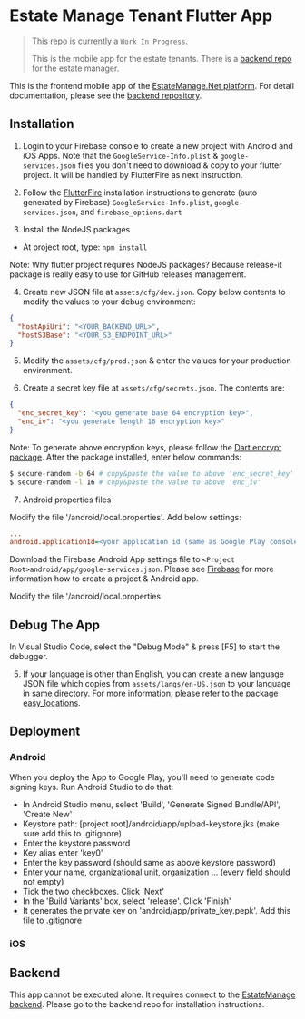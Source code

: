 # Estate Manage Tenant Flutter App

> This repo is currently a `Work In Progress`.
>
> This is the mobile app for the estate tenants. There is a [backend repo](https://github.com/simonho288/EstateManage_backend) for the estate manager.


This is the frontend mobile app of the [EstateManage.Net platform](https://www.estatemanage.net). For detail documentation, please see the [backend repository](https://github.com/simonho288/estate-manage-backend).

## Installation

1. Login to your Firebase console to create a new project with Android and iOS Apps. Note that the `GoogleService-Info.plist` & `google-services.json` files you don't need to download & copy to your flutter project. It will be handled by FlutterFire as next instruction.

2. Follow the [FlutterFire](https://firebase.flutter.dev/docs/overview/) installation instructions to generate (auto generated by Firebase) `GoogleService-Info.plist`, `google-services.json`, and `firebase_options.dart`

3. Install the NodeJS packages

- At project root, type: `npm install`

Note: Why flutter project requires NodeJS packages? Because release-it package is really easy to use for GitHub releases management.

4. Create new JSON file at `assets/cfg/dev.json`. Copy below contents to modify the values to your debug environment:

```json
{
  "hostApiUri": "<YOUR_BACKEND_URL>",
  "hostS3Base": "<YOUR_S3_ENDPOINT_URL>"
}
```

5. Modify the `assets/cfg/prod.json` & enter the values for your production environment.

6. Create a secret key file at `assets/cfg/secrets.json`. The contents are:

```json
{
  "enc_secret_key": "<you generate base 64 encryption key>",
  "enc_iv": "<you generate length 16 encryption key>"
}
```

Note: To generate above encryption keys, please follow the [Dart encrypt package](https://pub.dev/packages/encrypt). After the package installed, enter below commands:

```sh
$ secure-random -b 64 # copy&paste the value to above 'enc_secret_key'
$ secure-random -l 16 # copy&paste the value to above 'enc_iv'
```

7. Android properties files

Modify the file '<Project Root>/android/local.properties'. Add below settings:

```ini
...
android.applicationId=<your application id (same as Google Play console)>
```

Download the Firebase Android App settings file to `<Project Root>android/app/google-services.json`. Please see [Firebase](https://firebase.google.com/) for more information how to create a project & Android app.

Modify the file '<Project Root>/android/local.properties

## Debug The App

In Visual Studio Code, select the "Debug Mode" & press [F5] to start the debugger.

5. If your language is other than English, you can create a new language JSON file which copies from `assets/langs/en-US.json` to your language in same directory. For more information, please refer to the package [easy_locations](https://pub.dev/packages/easy_localization).

## Deployment

### Android

When you deploy the App to Google Play, you'll need to generate code signing keys. Run Android Studio to do that:

- In Android Studio menu, select 'Build', 'Generate Signed Bundle/API', 'Create New'
- Keystore path: [project root]/android/app/upload-keystore.jks (make sure add this to .gitignore)
- Enter the keystore password
- Key alias enter 'key0'
- Enter the key password (should same as above keystore password)
- Enter your name, organizational unit, organization ... (every field should not empty)
- Tick the two checkboxes. Click 'Next'
- In the 'Build Variants' box, select 'release'. Click 'Finish'
- It generates the private key on 'android/app/private_key.pepk'. Add this file to .gitignore

### iOS

<TBD>

## Backend

This app cannot be executed alone. It requires connect to the [EstateManage backend](https://github.com/simonho288/EstateManage_backend). Please go to the backend repo for installation instructions.
